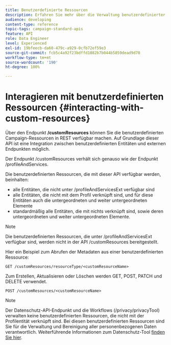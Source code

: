 ```yaml
---
title: Benutzerdefinierte Ressourcen
description: Erfahren Sie mehr über die Verwaltung benutzerdefinierter Ressourcen mit APIs.
audience: developing
content-type: reference
topic-tags: campaign-standard-apis
feature: API
role: Data Engineer
level: Experienced
exl-id: 19bfeecb-da60-479c-a929-0cfb72ef59e3
source-git-commit: fcb5c4a92f23bdffd1082b7b044b5859dead9d70
workflow-type: tm+mt
source-wordcount: '190'
ht-degree: 100%

---
```


# Interagieren mit benutzerdefinierten Ressourcen {#interacting-with-custom-resources}

Über den Endpunkt **/customResources** können Sie die benutzerdefinierten Campaign-Ressourcen in REST verfügbar machen. Auf Grundlage dieser API ist eine Integration zwischen benutzerdefinierten Entitäten und externen Endpunkten möglich.

Der Endpunkt /customResources verhält sich genauso wie der Endpunkt /profileAndServices.

Die benutzerdefinierten Ressourcen, die mit dieser API verfügbar werden, beinhalten:

* alle Entitäten, die nicht unter /profileAndServicesExt verfügbar sind
* alle Entitäten, die nicht mit dem Profil verknüpft sind, und für diese Entitäten auch die untergeordneten und weiter untergeordneten Elemente
* standardmäßig alle Entitäten, die mit nichts verknüpft sind, sowie deren untergeordneten und weiter untergeordneten Elemente.

>[!NOTE]
>Die benutzerdefinierten Ressourcen, die unter /profileAndServicesExt verfügbar sind, werden nicht in der API /customResources bereitgestellt.


Hier ein Beispiel zum Abrufen der Metadaten aus einer benutzerdefinierten Ressource:

```
GET /customResources/resourceType/<customResourceName>
```

Zum Erstellen, Aktualisieren oder Löschen werden GET, POST, PATCH und DELETE verwendet.

```
POST /customResources/<customResourceName>
```

>[!NOTE]
>Der Datenschutz-API-Endpunkt und die Workflows (/privacy/privacyTool) verwalten keine benutzerdefinierten Ressourcen, die nicht mit der Profilentität verknüpft sind.
>Bei diesen benutzerdefinierten Ressourcen sind Sie für die Verwaltung und Bereinigung aller personenbezogenen Daten verantwortlich. Weiterführende Informationen zum Datenschutz-Tool [finden Sie hier](../../api/using/creating-a-privacy-request.md).
